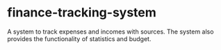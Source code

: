 # finance-tracking-system
A system to track expenses and incomes with sources. The system also provides the functionality of statistics and budget.
